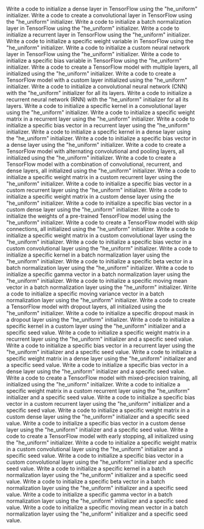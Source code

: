 Write a code to initialize a dense layer in TensorFlow using the "he_uniform" initializer.
Write a code to create a convolutional layer in TensorFlow using the "he_uniform" initializer.
Write a code to initialize a batch normalization layer in TensorFlow using the "he_uniform" initializer.
Write a code to initialize a recurrent layer in TensorFlow using the "he_uniform" initializer.
Write a code to initialize a specific weight variable in TensorFlow using the "he_uniform" initializer.
Write a code to initialize a custom neural network layer in TensorFlow using the "he_uniform" initializer.
Write a code to initialize a specific bias variable in TensorFlow using the "he_uniform" initializer.
Write a code to create a TensorFlow model with multiple layers, all initialized using the "he_uniform" initializer.
Write a code to create a TensorFlow model with a custom layer initialized using the "he_uniform" initializer.
Write a code to initialize a convolutional neural network (CNN) with the "he_uniform" initializer for all its layers.
Write a code to initialize a recurrent neural network (RNN) with the "he_uniform" initializer for all its layers.
Write a code to initialize a specific kernel in a convolutional layer using the "he_uniform" initializer.
Write a code to initialize a specific weight matrix in a recurrent layer using the "he_uniform" initializer.
Write a code to initialize a specific bias vector in a recurrent layer using the "he_uniform" initializer.
Write a code to initialize a specific kernel in a dense layer using the "he_uniform" initializer.
Write a code to initialize a specific bias vector in a dense layer using the "he_uniform" initializer.
Write a code to create a TensorFlow model with alternating convolutional and pooling layers, all initialized using the "he_uniform" initializer.
Write a code to create a TensorFlow model with a combination of convolutional, recurrent, and dense layers, all initialized using the "he_uniform" initializer.
Write a code to initialize a specific weight matrix in a custom recurrent layer using the "he_uniform" initializer.
Write a code to initialize a specific bias vector in a custom recurrent layer using the "he_uniform" initializer.
Write a code to initialize a specific weight matrix in a custom dense layer using the "he_uniform" initializer.
Write a code to initialize a specific bias vector in a custom dense layer using the "he_uniform" initializer.
Write a code to initialize the weights of a pre-trained TensorFlow model using the "he_uniform" initializer.
Write a code to create a TensorFlow model with skip connections, all initialized using the "he_uniform" initializer.
Write a code to initialize a specific weight matrix in a custom convolutional layer using the "he_uniform" initializer.
Write a code to initialize a specific bias vector in a custom convolutional layer using the "he_uniform" initializer.
Write a code to initialize a specific kernel in a batch normalization layer using the "he_uniform" initializer.
Write a code to initialize a specific beta vector in a batch normalization layer using the "he_uniform" initializer.
Write a code to initialize a specific gamma vector in a batch normalization layer using the "he_uniform" initializer.
Write a code to initialize a specific moving mean vector in a batch normalization layer using the "he_uniform" initializer.
Write a code to initialize a specific moving variance vector in a batch normalization layer using the "he_uniform" initializer.
Write a code to create a TensorFlow model with dropout layers, all initialized using the "he_uniform" initializer.
Write a code to initialize a specific dropout mask in a dropout layer using the "he_uniform" initializer.
Write a code to initialize a specific kernel in a custom layer using the "he_uniform" initializer and a specific seed value.
Write a code to initialize a specific weight matrix in a recurrent layer using the "he_uniform" initializer and a specific seed value.
Write a code to initialize a specific bias vector in a recurrent layer using the "he_uniform" initializer and a specific seed value.
Write a code to initialize a specific weight matrix in a dense layer using the "he_uniform" initializer and a specific seed value.
Write a code to initialize a specific bias vector in a dense layer using the "he_uniform" initializer and a specific seed value.
Write a code to create a TensorFlow model with mixed-precision training, all initialized using the "he_uniform" initializer.
Write a code to initialize a specific weight matrix in a custom recurrent layer using the "he_uniform" initializer and a specific seed value.
Write a code to initialize a specific bias vector in a custom recurrent layer using the "he_uniform" initializer and a specific seed value.
Write a code to initialize a specific weight matrix in a custom dense layer using the "he_uniform" initializer and a specific seed value.
Write a code to initialize a specific bias vector in a custom dense layer using the "he_uniform" initializer and a specific seed value.
Write a code to create a TensorFlow model with early stopping, all initialized using the "he_uniform" initializer.
Write a code to initialize a specific weight matrix in a custom convolutional layer using the "he_uniform" initializer and a specific seed value.
Write a code to initialize a specific bias vector in a custom convolutional layer using the "he_uniform" initializer and a specific seed value.
Write a code to initialize a specific kernel in a batch normalization layer using the "he_uniform" initializer and a specific seed value.
Write a code to initialize a specific beta vector in a batch normalization layer using the "he_uniform" initializer and a specific seed value.
Write a code to initialize a specific gamma vector in a batch normalization layer using the "he_uniform" initializer and a specific seed value.
Write a code to initialize a specific moving mean vector in a batch normalization layer using the "he_uniform" initializer and a specific seed value.